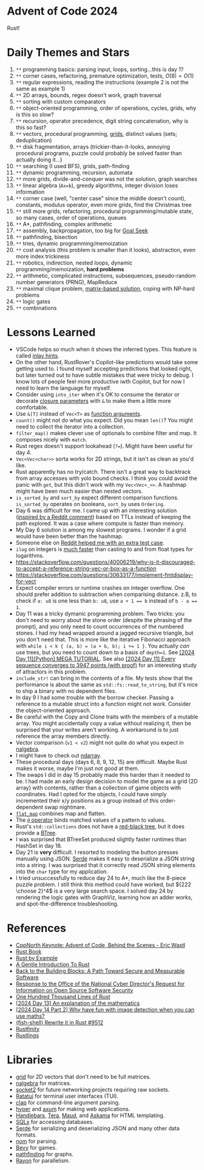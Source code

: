 # Advent of Code 2024

Rust!

# Daily Themes and Stars

1. `**` programming basics: parsing input, loops, sorting...this is day 1?
2. `**` corner cases, refactoring, premature optimization, tests, $O(8) = O(1)$
3. `**` regular expressions, reading the instructions (example 2 is not the same as example 1)
4. `**` 2D arrays, bounds, regex doesn't work, graph traversal
5. `**` sorting with custom comparators
6. `**` object-oriented programming, order of operations, cycles, grids, why is this so slow?
7. `**` recursion, operator precedence, digit string concatenation, why is this so fast?
8. `**` vectors, procedural programming, [grids](https://docs.rs/grid/latest/grid/), distinct values (sets; deduplication)
9. `**` disk fragmentation, arrays (trickier-than-it-looks, annoying procedural programs, puzzle could probably be solved faster than actually doing it...)
10. `**` searching (I used BFS), grids, path-finding
11. `**` dynamic programming, recursion, automata
12. `**` more grids, divide-and-conquer was not the solution, graph searches
13. `**` linear algebra (`Ax=b`), greedy algorithms, integer division loses information
14. `**` corner case (well, "center case" since the middle doesn't count), constants, modulus operator, even more grids, find the Christmas tree
15. `**` still more grids, refactoring, procedural programming/mutable state, so many cases, order of operations, queues
16. `**` A*, pathfinding, complex arithmetic
17. `**` assembly, backpropagation, too big for [Goal Seek](https://www.reddit.com/r/adventofcode/comments/1hga8be/2024_day_17_part_2_excel_goal_seek_had_no_chance/)
18. `**` pathfinding, bisection
19. `**` tries, dynamic programming/memoization
20. `**` cost analysis (this problem is smaller than it looks), abstraction, even more index trickiness
21. `**` robotics, indirection, nested loops, dynamic programming/memoization, **hard problems**
22. `**` arithmetic, complicated instructions, subsequences, pseudo-random number generators (PRNG), MapReduce
23. `**` maximal clique problem, [matrix-based solution](https://www.reddit.com/r/adventofcode/comments/1hkgj5b/comment/m3g3jn2/), coping with NP-hard problems
24. `**` logic gates
25. `**` combinations

# Lessons Learned

* VSCode helps so much when it shows the inferred types. This feature is called
[inlay hints](https://code.visualstudio.com/docs/languages/rust#_inlay-hints).
* On the other hand, RustRover's Copilot-like predictions would take some getting
used to. I found myself accepting predictions that looked right, but later turned
out to have subtle mistakes that were tricky to debug. I know lots of people feel
more productive iwth Copilot, but for now I need to learn the language for myself.
* Consider using `into_iter` when it's OK to consume the iterator or decorate
[closure parameters](https://doc.rust-lang.org/rust-by-example/fn/closures/closure_examples/iter_any.html)
with `&` to make them a little more comfortable.
* Use `&[T]` instead of `Vec<T>` as [function arguments](https://users.rust-lang.org/t/when-does-one-use-slices-as-arguments/89499).
* `count()` might not do what you expect. Did you mean `len()`? You might need to
collect the iterator into a collection.
* `filter_map()` makes clever use of optionals to combine filter and map. It
composes nicely with `match`.
* Rust regex doesn't support lookahead (`?=`). Might have been useful for day 4.
* `Vec<Vec<char>>` sorta works for 2D strings, but it isn't as clean as you'd like.
* Rust apparently has no try/catch.
There isn't a great way to backtrack from array accesses with yolo bound checks.
I think you could avoid the panic with `get`, but this didn't work with my `Vec<Vec<_>>`.
A hashmap might have been much easier than nested vectors.
* `is_sorted_by` and `sort_by` expect different comparison functions.
`is_sorted_by` operates on booleans, `sort_by` uses `Ordering`.
* Day 6 was difficult for me. I came up with an interesting solution
([inspired by a Reddit comment](https://www.reddit.com/r/adventofcode/comments/1h7vpqi/comment/m0oxavw/))
based on TTLs instead of keeping the path explored. It was a case where compute
is faster than memory.
* My Day 6 solution is among my slowest programs. I wonder if a grid would have
been better than the hashmap.
* Someone else on [Reddit helped me with an extra test case](https://www.reddit.com/r/adventofcode/comments/1h81nc0/comment/m0ppjcy/).
* `ilog` on integers is [much faster](https://www.reddit.com/r/adventofcode/comments/1h8l3z5/comment/m0vp3p7/) than 
casting to and from float types for logarithms.
* https://stackoverflow.com/questions/40006219/why-is-it-discouraged-to-accept-a-reference-string-vec-or-box-as-a-function
* https://stackoverflow.com/questions/30633177/implement-fmtdisplay-for-vect
* Expect compiler errors or runtime crashes on integer overflow. One should
prefer addition to subtraction when comparising distance. z.B, to check if
`a: u8` is one less than `b: u8`, use `a + 1 == b` instead of `b - a == 1`.
* Day 11 was a tricky dymanic programming problem. Two tricks: you don't need to
worry about the stone order (despite the phrasing of the prompt), and you only 
need to count occurrences of the numbered stones. I had my head wrapped around
a jagged recursive triangle, but you don't need that. This is more like the 
iterative Fibonacci approach with `while i < k { (a, b) = (a + b, b); i += 1 }`.
You actually *can* use trees, but you need to count down to a basis of `depth=1`.
See [[2024 Day 11][Python] MEGA TUTORIAL](https://www.reddit.com/r/adventofcode/comments/1hbnyx1/2024_day_11python_mega_tutorial/).
See also [[2024 Day 11] Every sequence converges to 3947 points (with proof)](https://www.reddit.com/r/adventofcode/comments/1hbtz8w/2024_day_11_every_sequence_converges_to_3947/)
for an interesting study of attractors in this problem.
* `include_str!` can bring in the contents of a file. My tests show that the
performance is about the same as `std::fs::read_to_string`,
but it's nice to ship a binary with no dependent files.
* In day 9 I had some trouble with the borrow checker. Passing a reference to a
mutable struct into a function might not work. Consider the object-oriented
approach.
* Be careful with the Copy and Clone traits with the members of a mutable array.
You might accidentally copy a value without realizing it, then be surprised
that your writes aren't working. A workaround is to just reference the array
members directly.
* Vector comparison (`v1 < v2`) might not quite do what you expect in [nalgebra](https://docs.rs/nalgebra/).
* I might have to check out [ndarray](https://crates.io/crates/ndarray).
* These procedural days (days 6, 8, 9, 12, 15) are difficult. Maybe Rust makes it worse, maybe I'm just not good at them.
* The swaps I did in day 15 probably made this harder than it needed to be.
I had made an early design decision to model the game as a grid (2D array) with contents,
rather than a collection of game objects with coordinates. Had I opted for the objects,
I could have simply incremented their x/y positions as a group instead of this order-dependent swap nightmare.
* [`flat_map`](https://doc.rust-lang.org/std/iter/trait.Iterator.html#method.flat_map) combines map and flatten.
* The [`@` operator](https://stackoverflow.com/questions/69435734/rust-what-does-the-at-sign-operator-do) binds matched values of a pattern to values.
* Rust's `std::collections` does not have a
[red-black tree](https://docs.oracle.com/javase/8/docs/api/java/util/TreeMap.html), but it does provide a 
[BTree](https://doc.rust-lang.org/std/collections/btree_map/struct.BTreeMap.html).
* I was surprised that BTreeSet produced slightly faster runtimes than HashSet in day 18.
* Day 21 is **very** difficult. I resorted to modeling the button presses manually using JSON.
[Serde](https://serde.rs/) makes it easy to deserialize a JSON string into a string.
I was surprised that it correctly read JSON string elements into the `char` type for my application.
* I tried unsuccessfully to reduce day 24 to A*, much like the 8-piece puzzle problem.
I still think this method could have worked, but ${222 \choose 2}^4$ is a very large search space.
I solved day 24 by rendering the logic gates with GraphViz, learning how an adder works,
and spot-the-difference troubleshooting.

# References

* [CppNorth Keynote: Advent of Code, Behind the Scenes - Eric Wastl](https://www.youtube.com/watch?v=uZ8DcbhojOw)
* [Rust Book](https://doc.rust-lang.org/book/)
* [Rust by Example](https://doc.rust-lang.org/rust-by-example/)
* [A Gentle Introduction To Rust](https://stevedonovan.github.io/rust-gentle-intro/)
* [Back to the Building Blocks: A Path Toward Secure and Measurable Software](https://www.whitehouse.gov/wp-content/uploads/2024/02/Final-ONCD-Technical-Report.pdf)
* [Response to the Office of the National Cyber Director's Request for Information on Open Source Software Security](https://www.regulations.gov/comment/ONCD-2023-0002-0045)
* [One Hundred Thousand Lines of Rust](https://matklad.github.io/2021/09/05/Rust100k.html)
* [[2024 Day 13] An explanation of the mathematics](https://www.reddit.com/r/adventofcode/comments/1hd7irq/2024_day_13_an_explanation_of_the_mathematics/)
* [[2024 Day 14 Part 2] Why have fun with image detection when you can use maths?](https://www.reddit.com/r/adventofcode/comments/1he0asr/2024_day_14_part_2_why_have_fun_with_image/)
* [(fish-shell) Rewrite it in Rust #9512](https://github.com/fish-shell/fish-shell/pull/9512#issuecomment-1410820102)
* [Rustfinity](https://www.rustfinity.com)
* [Rustlings](https://rustlings.cool)

# Libraries
* [grid](https://docs.rs/grid/) for 2D vectors that don't need to be full matrices.
* [nalgebra](https://docs.rs/nalgebra/) for matrices.
* [socket2](https://docs.rs/socket2/) for future networking projects requiring raw sockets.
* [Ratatui](https://ratatui.rs/) for terminal user interfaces (TUI).
* [clap](https://docs.rs/clap/) for command-line argument parsing.
* [hyper](https://hyper.rs/) and [axum](https://github.com/tokio-rs/axum) for making web applications.
* [Handlebars](https://docs.rs/handlebars/), [Tera](https://keats.github.io/tera/), [Maud](https://maud.lambda.xyz/), and [Askama](https://github.com/rinja-rs/askama) for HTML templating.
* [SQLx](https://github.com/launchbadge/sqlx) for accessing databases.
* [Serde](https://serde.rs/) for serializing and deserializing JSON and many other data formats.
* [nom](https://github.com/rust-bakery/nom) for parsing.
* [Bevy](https://bevyengine.org/) for games.
* [pathfinding](https://rfc1149.net/devel/pathfinding.html) for graphs.
* [Rayon](https://docs.rs/rayon/) for parallelism.
